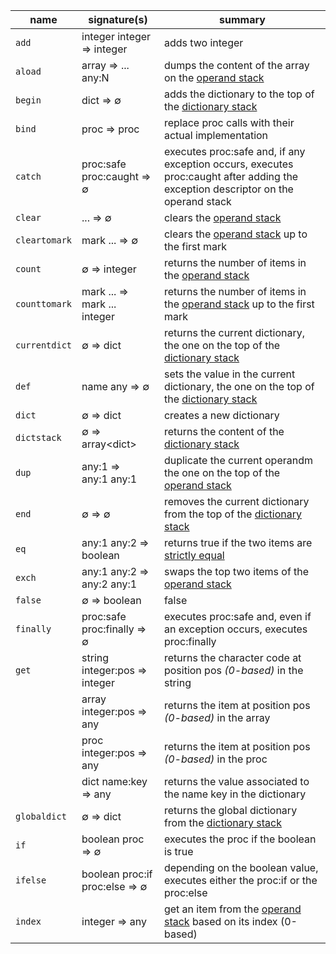| **name** | **signature(s)** | **summary** |
|---|---|---|
| `add` | integer integer ⇒ integer | adds two integer |
| `aload` | array ⇒ ... any:N | dumps the content of the array on the [operand stack][operand stack] |
| `begin` | dict ⇒ ∅ | adds the dictionary to the top of the [dictionary stack][dictionary stack] |
| `bind` | proc ⇒ proc | replace proc calls with their actual implementation |
| `catch` | proc:safe proc:caught ⇒ ∅ | executes proc:safe and, if any exception occurs, executes proc:caught after adding the exception descriptor on the operand stack |
| `clear` | ... ⇒ ∅ | clears the [operand stack][operand stack] |
| `cleartomark` | mark ... ⇒ ∅ | clears the [operand stack][operand stack] up to the first mark |
| `count` | ∅ ⇒ integer | returns the number of items in the [operand stack][operand stack] |
| `counttomark` | mark ... ⇒ mark ... integer | returns the number of items in the [operand stack][operand stack] up to the first mark |
| `currentdict` | ∅ ⇒ dict | returns the current dictionary, the one on the top of the [dictionary stack][dictionary stack] |
| `def` | name any ⇒ ∅ | sets the value in the current dictionary, the one on the top of the [dictionary stack][dictionary stack] |
| `dict` | ∅ ⇒ dict | creates a new dictionary |
| `dictstack` | ∅ ⇒ array&lt;dict&gt; | returns the content of the [dictionary stack][dictionary stack] |
| `dup` | any:1 ⇒ any:1 any:1 | duplicate the current operandm the one on the top of the [operand stack][operand stack] |
| `end` | ∅ ⇒ ∅ | removes the current dictionary from the top of the [dictionary stack][dictionary stack] |
| `eq` | any:1 any:2 ⇒ boolean | returns true if the two items are [strictly equal][strict comparison] |
| `exch` | any:1 any:2 ⇒ any:2 any:1 | swaps the top two items of the [operand stack][operand stack] |
| `false` | ∅ ⇒ boolean | false |
| `finally` | proc:safe proc:finally ⇒ ∅ | executes proc:safe and, even if an exception occurs, executes proc:finally |
| `get` | string integer:pos ⇒ integer | returns the character code at position pos _(0-based)_ in the string|
|  | array integer:pos ⇒ any | returns the item at position pos _(0-based)_ in the array |
|  | proc integer:pos ⇒ any | returns the item at position pos _(0-based)_ in the proc |
|  | dict name:key ⇒ any | returns the value associated to the name key in the dictionary |
| `globaldict` | ∅ ⇒ dict | returns the global dictionary from the [dictionary stack][dictionary stack] |
| `if` | boolean proc ⇒ ∅ | executes the proc if the boolean is true |
| `ifelse` | boolean proc:if proc:else ⇒ ∅ | depending on the boolean value, executes either the proc:if or the proc:else |
| `index` | integer ⇒ any | get an item from the [operand stack][operand stack] based on its index (0-based) |


[dictionary stack]: https://github.com/progbots/engine/blob/main/docs/README.md
[operand stack]: https://github.com/progbots/engine/blob/main/docs/README.md
[strict comparison]: https://github.com/progbots/engine/blob/main/docs/README.md
